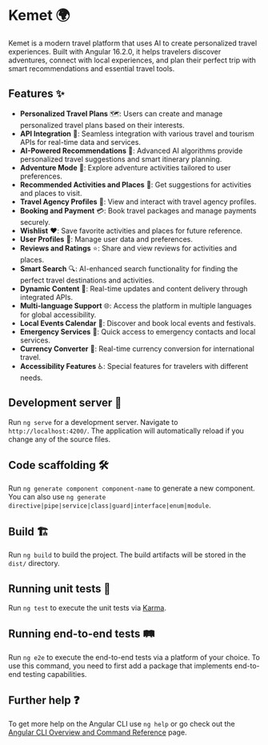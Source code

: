 # Kemet 🌍

Kemet is a modern travel platform that uses AI to create personalized travel experiences. Built with Angular 16.2.0, it helps travelers discover adventures, connect with local experiences, and plan their perfect trip with smart recommendations and essential travel tools.

## Features ✨

- **Personalized Travel Plans** 🗺️: Users can create and manage personalized travel plans based on their interests.
- **API Integration** 🔌: Seamless integration with various travel and tourism APIs for real-time data and services.
- **AI-Powered Recommendations** 🤖: Advanced AI algorithms provide personalized travel suggestions and smart itinerary planning.
- **Adventure Mode** 🧗: Explore adventure activities tailored to user preferences.
- **Recommended Activities and Places** 🌟: Get suggestions for activities and places to visit.
- **Travel Agency Profiles** 🏢: View and interact with travel agency profiles.
- **Booking and Payment** 💳: Book travel packages and manage payments securely.
- **Wishlist** ❤️: Save favorite activities and places for future reference.
- **User Profiles** 👤: Manage user data and preferences.
- **Reviews and Ratings** ⭐: Share and view reviews for activities and places.
- **Smart Search** 🔍: AI-enhanced search functionality for finding the perfect travel destinations and activities.
- **Dynamic Content** 📱: Real-time updates and content delivery through integrated APIs.
- **Multi-language Support** 🌐: Access the platform in multiple languages for global accessibility.
- **Local Events Calendar** 📅: Discover and book local events and festivals.
- **Emergency Services** 🚨: Quick access to emergency contacts and local services.
- **Currency Converter** 💱: Real-time currency conversion for international travel.
- **Accessibility Features** ♿: Special features for travelers with different needs.

## Development server 🚀

Run `ng serve` for a development server. Navigate to `http://localhost:4200/`. The application will automatically reload if you change any of the source files.

## Code scaffolding 🛠️

Run `ng generate component component-name` to generate a new component. You can also use `ng generate directive|pipe|service|class|guard|interface|enum|module`.

## Build 🏗️

Run `ng build` to build the project. The build artifacts will be stored in the `dist/` directory.

## Running unit tests 🧪

Run `ng test` to execute the unit tests via [Karma](https://karma-runner.github.io).

## Running end-to-end tests 🛤️

Run `ng e2e` to execute the end-to-end tests via a platform of your choice. To use this command, you need to first add a package that implements end-to-end testing capabilities.

## Further help ❓

To get more help on the Angular CLI use `ng help` or go check out the [Angular CLI Overview and Command Reference](https://angular.io/cli) page.